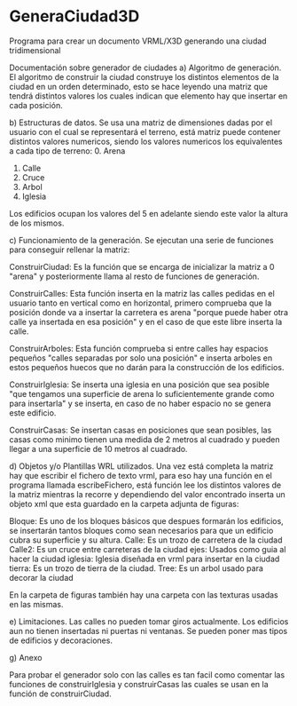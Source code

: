 GeneraCiudad3D
==============

Programa para crear un documento VRML/X3D generando una ciudad tridimensional

Documentación sobre generador de ciudades
a) Algoritmo de generación.
El algoritmo de construir la ciudad construye los distintos elementos de la ciudad en un orden determinado, esto se hace leyendo una matriz que tendrá distintos valores los cuales indican que elemento hay que insertar en cada posición.


b) Estructuras de datos.
Se usa una matriz de dimensiones dadas por el usuario con el cual se representará el terreno, está matriz puede contener distintos valores numericos, siendo los valores numericos los equivalentes a cada tipo de terreno:
0. Arena
1. Calle
2. Cruce
3. Arbol
4. Iglesia

Los edificios ocupan los valores del 5 en adelante siendo este valor la altura de los mismos.


c) Funcionamiento de la generación.
Se ejecutan una serie de funciones para conseguir rellenar la matriz:

ConstruirCiudad: Es la función que se encarga de inicializar la matriz a 0 "arena"  y posteriormente llama al resto de funciones de generación.

ConstruirCalles: Esta función inserta en la matriz las calles pedidas en el usuario tanto en vertical como en horizontal, primero comprueba que la posición donde va a insertar la carretera es arena "porque puede haber otra calle ya insertada en esa posición" y en el caso de que este libre inserta la calle.

ConstruirArboles: Esta función comprueba si entre calles hay espacios pequeños "calles separadas por solo una posición" e inserta arboles en estos pequeños huecos que no darán para la construcción de los edificios.

ConstruirIglesia: Se inserta una iglesia en una posición que sea posible "que tengamos una superficie de arena lo suficientemente grande como para insertarla" y se inserta, en caso de no haber espacio no se genera este edificio.

ConstruirCasas: Se insertan casas en posiciones que sean posibles, las casas como minimo tienen una medida de 2 metros al cuadrado y pueden llegar a una superficie de 10 metros al cuadrado.


d) Objetos y/o Plantillas WRL utilizados.
Una vez está completa la matriz hay que escribir el fichero de texto vrml, para eso hay una función en el programa llamada escribeFichero, está función lee los distintos valores de la matriz mientras la recorre y dependiendo del valor encontrado inserta un objeto xml que esta guardado en la carpeta adjunta de figuras:

Bloque: Es uno de los bloques básicos que despues formarán los edificios, se insertarán tantos bloques como sean necesarios para que un edificio cubra su superficie y su altura.
Calle: Es un trozo de carretera de la ciudad
Calle2: Es un cruce entre carreteras de la ciudad
ejes: Usados como guia al hacer la ciudad
iglesia: Iglesia diseñada en vrml para insertar en la ciudad
tierra: Es un trozo de tierra de la ciudad.
Tree: Es un arbol usado para decorar la ciudad

En la carpeta de figuras también hay una carpeta con las texturas usadas en las mismas.


e) Limitaciones.
Las calles no pueden tomar giros actualmente.
Los edificios aun no tienen insertadas ni puertas ni ventanas.
Se pueden poner mas tipos de edificios y decoraciones.


g) Anexo

Para probar el generador solo con las calles es tan facil como comentar las funciones de construirIglesia y construirCasas las cuales se usan en la función de construirCiudad.

